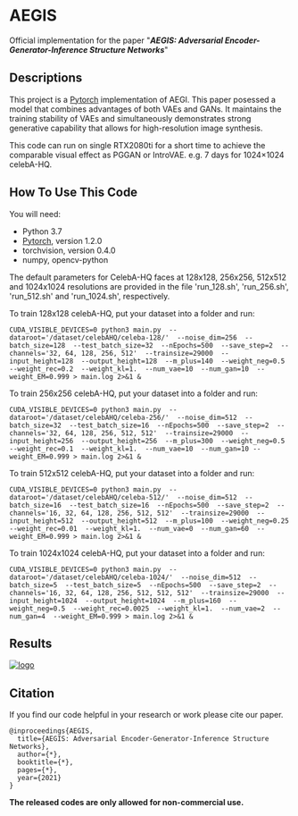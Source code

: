 # AEGIS
Official implementation for the paper "***AEGIS: Adversarial Encoder-Generator-Inference Structure Networks***"

## Descriptions
This project is a [Pytorch](https://pytorch.org/) implementation of AEGI. This paper posessed a model that combines advantages of both VAEs and GANs. It maintains the training stability of VAEs and simultaneously demonstrates strong generative capability that allows for high-resolution image synthesis.

This code can run on single RTX2080ti for a short time to achieve the comparable visual effect as PGGAN or IntroVAE. e.g. 7 days for 1024×1024 celebA-HQ.

## How To Use This Code
You will need:
  - Python 3.7
  - [Pytorch](https://pytorch.org/), version 1.2.0
  - torchvision, version 0.4.0
  - numpy, opencv-python

The default parameters for CelebA-HQ faces at 128x128, 256x256, 512x512 and 1024x1024 resolutions are provided in the file 'run_128.sh', 'run_256.sh', 'run_512.sh' and 'run_1024.sh', respectively. 

 To train 128x128 celebA-HQ, put your dataset into a folder and run:
```
CUDA_VISIBLE_DEVICES=0 python3 main.py  --dataroot='/dataset/celebAHQ/celeba-128/'  --noise_dim=256  --batch_size=128  --test_batch_size=32  --nEpochs=500  --save_step=2  --channels='32, 64, 128, 256, 512'  --trainsize=29000  --input_height=128  --output_height=128  --m_plus=140  --weight_neg=0.5  --weight_rec=0.2  --weight_kl=1.  --num_vae=10  --num_gan=10  --weight_EM=0.999 > main.log 2>&1 &
```

 To train 256x256 celebA-HQ, put your dataset into a folder and run:
```
CUDA_VISIBLE_DEVICES=0 python3 main.py  --dataroot='/dataset/celebAHQ/celeba-256/'  --noise_dim=512  --batch_size=32  --test_batch_size=16  --nEpochs=500  --save_step=2  --channels='32, 64, 128, 256, 512, 512'  --trainsize=29000  --input_height=256  --output_height=256  --m_plus=300  --weight_neg=0.5  --weight_rec=0.1  --weight_kl=1.  --num_vae=10  --num_gan=10 --weight_EM=0.999 > main.log 2>&1 &
```

 To train 512x512 celebA-HQ, put your dataset into a folder and run:
```
CUDA_VISIBLE_DEVICES=0 python3 main.py  --dataroot='/dataset/celebAHQ/celeba-512/'  --noise_dim=512  --batch_size=16  --test_batch_size=16  --nEpochs=500  --save_step=2  --channels='16, 32, 64, 128, 256, 512, 512'  --trainsize=29000  --input_height=512  --output_height=512  --m_plus=100  --weight_neg=0.25  --weight_rec=0.01  --weight_kl=1.  --num_vae=0  --num_gan=60  --weight_EM=0.999 > main.log 2>&1 &
```

 To train 1024x1024 celebA-HQ, put your dataset into a folder and run:
```
CUDA_VISIBLE_DEVICES=0 python3 main.py  --dataroot='/dataset/celebAHQ/celeba-1024/'  --noise_dim=512  --batch_size=5  --test_batch_size=5  --nEpochs=500  --save_step=2  --channels='16, 32, 64, 128, 256, 512, 512, 512'  --trainsize=29000  --input_height=1024  --output_height=1024  --m_plus=160  --weight_neg=0.5  --weight_rec=0.0025  --weight_kl=1.  --num_vae=2  --num_gan=4  --weight_EM=0.999 > main.log 2>&1 &
```

## Results
[![logo](https://github.com/open-gan/AEGI/blob/main/Samples/AEGI_1.png)](https://github.com/open-gan/AEGI/blob/main/Samples/AEGI_1.png) 

## Citation
If you find our code helpful in your research or work please cite our paper.
```
@inproceedings{AEGIS,
  title={AEGIS: Adversarial Encoder-Generator-Inference Structure Networks},
  author={*},
  booktitle={*},
  pages={*},    
  year={2021}
}
```

**The released codes are only allowed for non-commercial use.**
